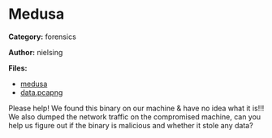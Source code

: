 # Medusa
**Category:** forensics

**Author:** nielsing

**Files:**
* [medusa](./medusa)
* [data.pcapng](./data.pcapng)

Please help! We found this binary on our machine & have no idea what it is!!!
We also dumped the network traffic on the compromised machine, can you help us figure out if
the binary is malicious and whether it stole any data?
